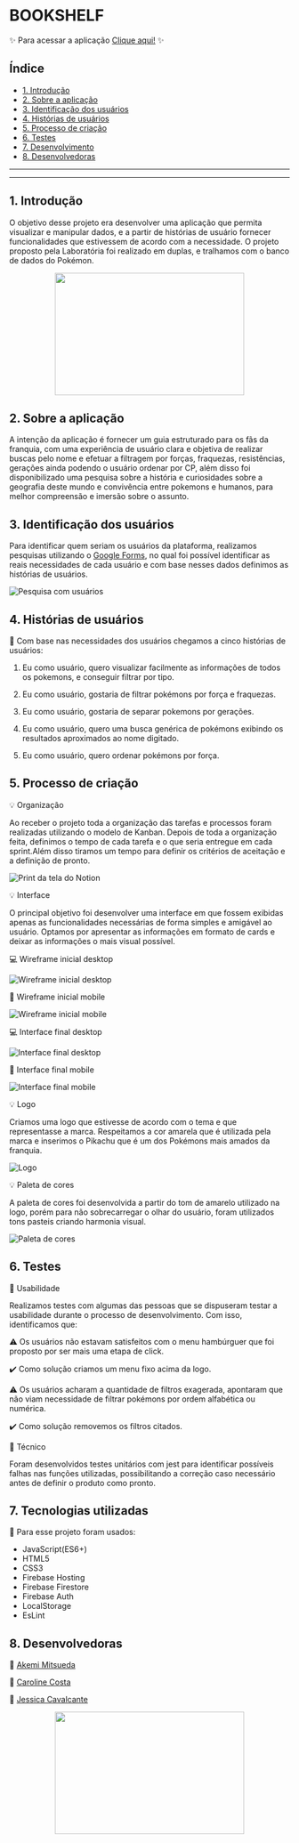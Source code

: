 # BOOKSHELF

✨ Para acessar a aplicação [Clique aqui!]() ✨

## Índice

- [1. Introdução](#1-introdução)
- [2. Sobre a aplicação](#2-sobre-a-aplicação)
- [3. Identificação dos usuários](#3-identificação-dos-usuários)
- [4. Histórias de usuários](#4-histórias-de-usuários)
- [5. Processo de criação](#5-processo-de-criação)
- [6. Testes](#6-testes)
- [7. Desenvolvimento](#7-desenvolvimento)
- [8. Desenvolvedoras](#8-desenvolvedoras)

---

---

## 1. Introdução

O objetivo desse projeto era desenvolver uma aplicação que permita visualizar e manipular dados, e a partir de histórias de usuário fornecer funcionalidades que estivessem de acordo com a necessidade.
O projeto proposto pela Laboratória foi realizado em duplas, e tralhamos com o banco de dados do Pokémon.

 <p align="center">
 <img src="https://media1.giphy.com/media/13G7hmmFr9yuxG/giphy.gif" width=340 height=220 frameBorder="0"></img>
 </p>

## 2. Sobre a aplicação

A intenção da aplicação é fornecer um guia estruturado para os fãs da franquia, com uma experiência de usuário clara e objetiva de realizar buscas pelo nome e efetuar a filtragem por forças, fraquezas, resistências, gerações ainda podendo o usuário ordenar por CP, além disso foi disponibilizado uma pesquisa sobre a história e curiosidades sobre a geografia deste mundo e convivência entre pokemons e humanos, para melhor compreensão e imersão sobre o assunto.

## 3. Identificação dos usuários

Para identificar quem seriam os usuários da plataforma, realizamos pesquisas utilizando o [Google Forms](https://www.google.com/forms/about/), no qual foi possível identificar as reais necessidades de cada usuário e com base nesses dados definimos as histórias de usuários.

![Pesquisa com usuários](src/assets/assets-readme/pesquisa-usuários.png)

## 4. Histórias de usuários

🔎 Com base nas necessidades dos usuários chegamos a cinco histórias de usuários:

1.  Eu como usuário, quero visualizar facilmente as informações de todos os pokemons, e conseguir filtrar por tipo.

2.  Eu como usuário, gostaria de filtrar pokémons por força e fraquezas.

3.  Eu como usuário, gostaria de separar pokemons por gerações.

4.  Eu como usuário, quero uma busca genérica de pokémons exibindo os resultados aproximados ao nome digitado.

5.  Eu como usuário, quero ordenar pokémons por força.

## 5. Processo de criação

💡 Organização

Ao receber o projeto toda a organização das tarefas e processos foram realizadas utilizando o modelo de Kanban. Depois de toda a organização feita, definimos o tempo de cada tarefa e o que seria entregue em cada sprint.Além disso tiramos um tempo para definir os critérios de aceitação e a definição de pronto.

![Print da tela do Notion](src/assets/assets-readme/notion.png)

💡 Interface

O principal objetivo foi desenvolver uma interface em que fossem exibidas apenas as funcionalidades necessárias de forma simples e amigável ao usuário. Optamos por apresentar as informações em formato de cards e deixar as informações o mais visual possível.

💻 Wireframe inicial desktop

![Wireframe inicial desktop](src/assets/assets-readme/wireframe-desktop.png)

📱 Wireframe inicial mobile

![Wireframe inicial mobile](src/assets/assets-readme/wireframe-mobile.png)

💻 Interface final desktop

![Interface final desktop](src/assets/assets-readme/interface-desktop-pokeguide.png)

📱 Interface final mobile

![Interface final mobile](src/assets/assets-readme/interface-mobile-pokeguide.png)

💡 Logo

Criamos uma logo que estivesse de acordo com o tema e que representasse a marca. Respeitamos a cor amarela que é utilizada pela marca e inserimos o Pikachu que é um dos Pokémons mais amados da franquia.

![Logo](src/assets/pokeguide-logo.png)

💡 Paleta de cores

A paleta de cores foi desenvolvida a partir do tom de amarelo utilizado na logo, porém para não sobrecarregar o olhar do usuário, foram utilizados tons pasteis criando harmonia visual.

![Paleta de cores](src/assets/assets-readme/data-lovers-palett.jpeg)

## 6. Testes

🔎 Usabilidade

Realizamos testes com algumas das pessoas que se dispuseram testar a usabilidade durante o processo de desenvolvimento. Com isso, identificamos que:

⚠️ Os usuários não estavam satisfeitos com o menu hambúrguer que foi proposto por ser mais uma etapa de click.

✔️ Como solução criamos um menu fixo acima da logo.

⚠️ Os usuários acharam a quantidade de filtros exagerada, apontaram que não viam necessidade de filtrar pokémons por ordem alfabética ou numérica.

✔️ Como solução removemos os filtros citados.

🔎 Técnico

Foram desenvolvidos testes unitários com jest para identificar possíveis falhas nas funções utilizadas, possibilitando a correção caso necessário antes de definir o produto como pronto.

## 7. Tecnologias utilizadas

🔧 Para esse projeto foram usados:

- JavaScript(ES6+)
- HTML5
- CSS3
- Firebase Hosting
- Firebase Firestore
- Firebase Auth
- LocalStorage
- EsLint

## 8. Desenvolvedoras

👩 [Akemi Mitsueda](https://github.com/akemimeka)

👩 [Caroline Costa](https://github.com/CarolineSCosta)

👩 [Jessica Cavalcante](https://github.com/JessicaCavalcante)

 <p align="center">
 <img src="https://media2.giphy.com/media/10LKovKon8DENq/giphy.gif" width=340 height=220 frameBorder="0"></img>
 </p>
